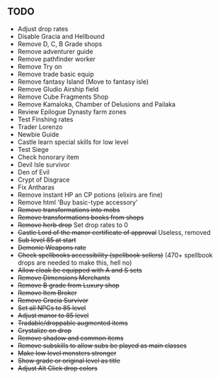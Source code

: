 ## TODO
- Adjust drop rates
- Disable Gracia and Hellbound
- Remove D, C, B Grade shops
- Remove adventurer guide
- Remove pathfinder worker
- Remove Try on
- Remove trade basic equip
- Remove fantasy Island (Move to fantasy isle)
- Remove Gludio Airship field
- Remove Cube Fragments Shop
- Remove Kamaloka, Chamber of Delusions and Pailaka
- Review Epilogue Dynasty farm zones
- Test Finshing rates
- Trader Lorenzo
- Newbie Guide
- Castle learn special skills for low level
- Test Siege
- Check honorary item
- Devil Isle survivor
- Den of Evil
- Crypt of Disgrace
- Fix Antharas
- Remove instant HP an CP potions (elixirs are fine)
- Remove html 'Buy basic-type accessory'
- ~~Remove transformations into mobs~~
- ~~Remove transformations books from shops~~
- ~~Remove herb drop~~ Set drop rates to 0
- ~~Castle Lord of the manor certificate of approval~~ Useless, removed
- ~~Sub level 85 at start~~
- ~~Demonic Weapons rate~~
- ~~Check spellbooks accessibility (spellbook sellers)~~ (470+ spellbook drops are needed to make this, hell no)
- ~~Allow cloak be equipped with A and S sets~~
- ~~Remove Dimensions Merchants~~
- ~~Remove B grade from Luxury shop~~
- ~~Remove Item Broker~~
- ~~Remove Gracia Survivor~~
- ~~Set all NPCs to 85 level~~
- ~~Adjust manor to 85 level~~
- ~~Tradable/droppable augmented items~~
- ~~Crystalize on drop~~
- ~~Remove shadow and common items~~
- ~~Remove subskills to allow subs be played as main classes~~
- ~~Make low level monsters stronger~~
- ~~Show grade or original level as title~~
- ~~Adjust Alt Click drop colors~~
